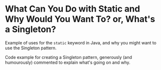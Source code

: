 # What Can You Do with Static and Why Would You Want To? or, What's a Singleton?
Example of uses for the `static` keyword in Java, and why you might want to use the Singleton pattern.

Code example for creating a Singleton pattern, generously (and humourously) commented to explain what's going on and why.
